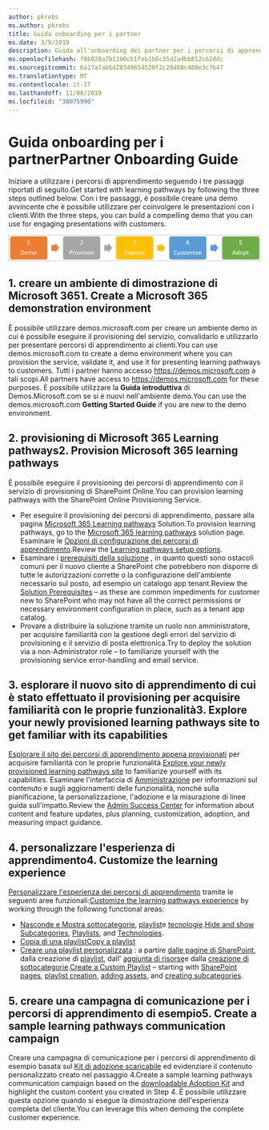 ```yaml
---
author: pkrebs
ms.author: pkrebs
title: Guida onboarding per i partner
ms.date: 3/9/2019
description: Guida all'onboarding dei partner per i percorsi di apprendimento di Microsoft 365
ms.openlocfilehash: f8b028a7b1100cb1feb1b6c35d2a4bb812c62ddc
ms.sourcegitcommit: 6a17a7ab6d28349654520f2c28d08c480e3c7b47
ms.translationtype: MT
ms.contentlocale: it-IT
ms.lasthandoff: 11/08/2019
ms.locfileid: "38075990"
---
```

# <a name="partner-onboarding-guide"></a><span data-ttu-id="25ea8-103">Guida onboarding per i partner</span><span class="sxs-lookup"><span data-stu-id="25ea8-103">Partner Onboarding Guide</span></span>
<span data-ttu-id="25ea8-104">Iniziare a utilizzare i percorsi di apprendimento seguendo i tre passaggi riportati di seguito.</span><span class="sxs-lookup"><span data-stu-id="25ea8-104">Get started with learning pathways by following the three steps outlined below.</span></span> <span data-ttu-id="25ea8-105">Con i tre passaggi, è possibile creare una demo avvincente che è possibile utilizzare per coinvolgere le presentazioni con i clienti.</span><span class="sxs-lookup"><span data-stu-id="25ea8-105">With the three steps, you can build a compelling demo that you can use for engaging presentations with customers.</span></span> 

![CG-partner-getfam. png](media/cg-partner-getfam.png)

## <a name="1-create-a-microsoft-365-demonstration-environment"></a><span data-ttu-id="25ea8-107">1. creare un ambiente di dimostrazione di Microsoft 365</span><span class="sxs-lookup"><span data-stu-id="25ea8-107">1. Create a Microsoft 365 demonstration environment</span></span>
<span data-ttu-id="25ea8-108">È possibile utilizzare demos.microsoft.com per creare un ambiente demo in cui è possibile eseguire il provisioning del servizio, convalidarlo e utilizzarlo per presentare percorsi di apprendimento ai clienti.</span><span class="sxs-lookup"><span data-stu-id="25ea8-108">You can use demos.microsoft.com to create a demo environment where you can provision the service, validate it, and use it for presenting learning pathways to customers.</span></span> <span data-ttu-id="25ea8-109">Tutti i partner hanno accesso https://demos.microsoft.com a tali scopi.</span><span class="sxs-lookup"><span data-stu-id="25ea8-109">All partners have access to https://demos.microsoft.com for these purposes.</span></span> <span data-ttu-id="25ea8-110">È possibile utilizzare la **Guida introduttiva** di Demos.Microsoft.com se si è nuovi nell'ambiente demo.</span><span class="sxs-lookup"><span data-stu-id="25ea8-110">You can use the demos.microsoft.com **Getting Started Guide** if you are new to the demo environment.</span></span>

## <a name="2-provision-microsoft-365-learning-pathways"></a><span data-ttu-id="25ea8-111">2. provisioning di Microsoft 365 Learning pathways</span><span class="sxs-lookup"><span data-stu-id="25ea8-111">2. Provision Microsoft 365 learning pathways</span></span>
<span data-ttu-id="25ea8-112">È possibile eseguire il provisioning dei percorsi di apprendimento con il servizio di provisioning di SharePoint Online.</span><span class="sxs-lookup"><span data-stu-id="25ea8-112">You can provision learning pathways with the SharePoint Online Provisioning Service.</span></span>
- <span data-ttu-id="25ea8-113">Per eseguire il provisioning dei percorsi di apprendimento, passare alla pagina [Microsoft 365 Learning pathways](https://provisioning.sharepointpnp.com/details/3df8bd55-b872-4c9d-88e3-6b2f05344239) Solution.</span><span class="sxs-lookup"><span data-stu-id="25ea8-113">To provision learning pathways, go to the [Microsoft 365 learning pathways](https://provisioning.sharepointpnp.com/details/3df8bd55-b872-4c9d-88e3-6b2f05344239) solution page.</span></span> <span data-ttu-id="25ea8-114">Esaminare le [Opzioni di configurazione dei percorsi di apprendimento](https://docs.microsoft.com/en-us/office365/customlearning/custom_setupoptions).</span><span class="sxs-lookup"><span data-stu-id="25ea8-114">Review the [Learning pathways setup options](https://docs.microsoft.com/en-us/office365/customlearning/custom_setupoptions).</span></span> 
- <span data-ttu-id="25ea8-115">Esaminare i [prerequisiti della soluzione](https://docs.microsoft.com/en-us/office365/customlearning/custom_provision) , in quanto questi sono ostacoli comuni per il nuovo cliente a SharePoint che potrebbero non disporre di tutte le autorizzazioni corrette o la configurazione dell'ambiente necessario sul posto, ad esempio un catalogo app tenant.</span><span class="sxs-lookup"><span data-stu-id="25ea8-115">Review the [Solution Prerequisites](https://docs.microsoft.com/en-us/office365/customlearning/custom_provision) – as these are common impediments for customer new to SharePoint who may not have all the correct permissions or necessary environment configuration in place, such as a tenant app catalog.</span></span>
- <span data-ttu-id="25ea8-116">Provare a distribuire la soluzione tramite un ruolo non amministratore, per acquisire familiarità con la gestione degli errori del servizio di provisioning e il servizio di posta elettronica.</span><span class="sxs-lookup"><span data-stu-id="25ea8-116">Try to deploy the solution via a non-Administrator role – to familiarize yourself with the provisioning service error-handling and email service.</span></span>

## <a name="3-explore-your-newly-provisioned-learning-pathways-site-to-get-familiar-with-its-capabilities"></a><span data-ttu-id="25ea8-117">3. esplorare il nuovo sito di apprendimento di cui è stato effettuato il provisioning per acquisire familiarità con le proprie funzionalità</span><span class="sxs-lookup"><span data-stu-id="25ea8-117">3. Explore your newly provisioned learning pathways site to get familiar with its capabilities</span></span>
<span data-ttu-id="25ea8-118">[Esplorare il sito dei percorsi di apprendimento appena provisionati](https://docs.microsoft.com/en-us/office365/customlearning/custom_exploresite) per acquisire familiarità con le proprie funzionalità.</span><span class="sxs-lookup"><span data-stu-id="25ea8-118">[Explore your newly provisioned learning pathways site](https://docs.microsoft.com/en-us/office365/customlearning/custom_exploresite) to familiarize yourself with its capabilities.</span></span> <span data-ttu-id="25ea8-119">Esaminare l'interfaccia di [Amministrazione](https://docs.microsoft.com/en-us/office365/customlearning/custom_successcenter) per informazioni sul contenuto e sugli aggiornamenti delle funzionalità, nonché sulla pianificazione, la personalizzazione, l'adozione e la misurazione di linee guida sull'impatto.</span><span class="sxs-lookup"><span data-stu-id="25ea8-119">Review the [Admin Success Center](https://docs.microsoft.com/en-us/office365/customlearning/custom_successcenter) for information about content and feature updates, plus planning, customization, adoption, and measuring impact guidance.</span></span>

## <a name="4-customize-the-learning-experience"></a><span data-ttu-id="25ea8-120">4. personalizzare l'esperienza di apprendimento</span><span class="sxs-lookup"><span data-stu-id="25ea8-120">4. Customize the learning experience</span></span>
<span data-ttu-id="25ea8-121">[Personalizzare l'esperienza dei percorsi di apprendimento](https://docs.microsoft.com/en-us/office365/customlearning/custom_overview) tramite le seguenti aree funzionali:</span><span class="sxs-lookup"><span data-stu-id="25ea8-121">[Customize the learning pathways experience](https://docs.microsoft.com/en-us/office365/customlearning/custom_overview) by working through the following functional areas:</span></span>
- <span data-ttu-id="25ea8-122">[Nasconde e Mostra sottocategorie](https://docs.microsoft.com/en-us/office365/customlearning/custom_hideshowsub), [playlist](https://docs.microsoft.com/en-us/office365/customlearning/custom_hideshowplaylists)e [tecnologie](https://docs.microsoft.com/en-us/office365/customlearning/custom_hideshowtech).</span><span class="sxs-lookup"><span data-stu-id="25ea8-122">[Hide and show Subcategories](https://docs.microsoft.com/en-us/office365/customlearning/custom_hideshowsub), [Playlists](https://docs.microsoft.com/en-us/office365/customlearning/custom_hideshowplaylists), and [Technologies](https://docs.microsoft.com/en-us/office365/customlearning/custom_hideshowtech).</span></span>
- [<span data-ttu-id="25ea8-123">Copia di una playlist</span><span class="sxs-lookup"><span data-stu-id="25ea8-123">Copy a playlist</span></span>](https://docs.microsoft.com/en-us/office365/customlearning/custom_copyplaylist)
- <span data-ttu-id="25ea8-124">[Creare una playlist personalizzata](https://docs.microsoft.com/en-us/office365/customlearning/custom_createnewplaylist) : a partire [dalle pagine di SharePoint](https://docs.microsoft.com/en-us/office365/customlearning/custom_createnewpage), dalla creazione di [playlist](https://docs.microsoft.com/en-us/office365/customlearning/custom_createnewplaylist), dall' [aggiunta di risorse](https://docs.microsoft.com/en-us/office365/customlearning/custom_addassets)e dalla [creazione di sottocategorie](https://docs.microsoft.com/en-us/office365/customlearning/custom_createnewcat).</span><span class="sxs-lookup"><span data-stu-id="25ea8-124">[Create a Custom Playlist](https://docs.microsoft.com/en-us/office365/customlearning/custom_createnewplaylist) – starting with [SharePoint pages](https://docs.microsoft.com/en-us/office365/customlearning/custom_createnewpage), [playlist creation](https://docs.microsoft.com/en-us/office365/customlearning/custom_createnewplaylist), [adding assets](https://docs.microsoft.com/en-us/office365/customlearning/custom_addassets), and [creating subcategories](https://docs.microsoft.com/en-us/office365/customlearning/custom_createnewcat).</span></span>

## <a name="5-create-a-sample-learning-pathways-communication-campaign"></a><span data-ttu-id="25ea8-125">5. creare una campagna di comunicazione per i percorsi di apprendimento di esempio</span><span class="sxs-lookup"><span data-stu-id="25ea8-125">5. Create a sample learning pathways communication campaign</span></span>
<span data-ttu-id="25ea8-126">Creare una campagna di comunicazione per i percorsi di apprendimento di esempio basata sul [Kit di adozione scaricabile](https://teamworktools.azurewebsites.net/m365lp/m365lpadoptionkit.zip) ed evidenziare il contenuto personalizzato creato nel passaggio 4.</span><span class="sxs-lookup"><span data-stu-id="25ea8-126">Create a sample learning pathways communication campaign based on the [downloadable Adoption Kit](https://teamworktools.azurewebsites.net/m365lp/m365lpadoptionkit.zip) and highlight the custom content you created in Step 4.</span></span> <span data-ttu-id="25ea8-127">È possibile utilizzare questa opzione quando si esegue la dimostrazione dell'esperienza completa del cliente.</span><span class="sxs-lookup"><span data-stu-id="25ea8-127">You can leverage this when demoing the complete customer experience.</span></span> 


